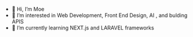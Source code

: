 - 👋 Hi, I’m Moe 
- 👀 I’m interested in Web Development, Front End Design, AI , and bulding APIS
- 🌱 I’m currently learning NEXT.js and LARAVEL frameworks
